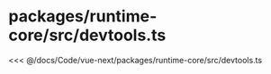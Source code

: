 # packages/runtime-core/src/devtools.ts

<<< @/docs/Code/vue-next/packages/runtime-core/src/devtools.ts
